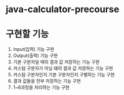 # java-calculator-precourse

# 구현할 기능

1. Input(입력) 기능 구현
2. Output(출력) 기능 구현
3. 기본 구분자일 때의 결과 값 저장하는 기능 구현
4. 커스텀 구분자가 아닐 떄의 결과 값 저장하는 기능 구현
5. 커스텀 구분자인지 기본 구분자인지 구별하는 기능 구현
6. 결과 값들을 전부 저장하는 기능 구현
7. 1~6과정을 처리하는 기능 구현